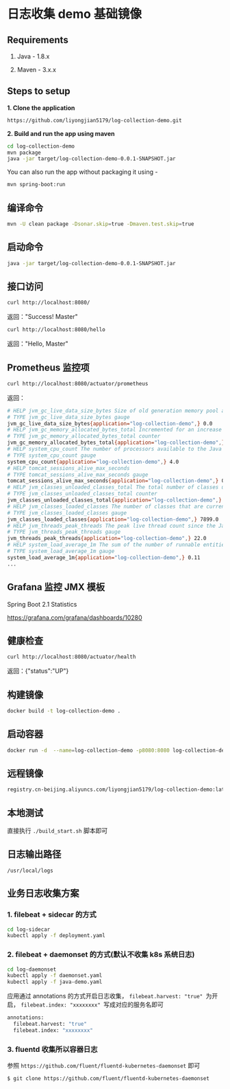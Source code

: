 # 日志收集 demo 基础镜像

## Requirements

1. Java - 1.8.x

2. Maven - 3.x.x

## Steps to setup

**1. Clone the application**

```bash
https://github.com/liyongjian5179/log-collection-demo.git
```

**2. Build and run the app using maven**

```bash
cd log-collection-demo
mvn package
java -jar target/log-collection-demo-0.0.1-SNAPSHOT.jar
```

You can also run the app without packaging it using -

```bash
mvn spring-boot:run
```

## 编译命令

```bash
mvn -U clean package -Dsonar.skip=true -Dmaven.test.skip=true
```

## 启动命令

```bash
java -jar target/log-collection-demo-0.0.1-SNAPSHOT.jar
```

## 接口访问

```bash
curl http://localhost:8080/
```

返回："Success! Master"

```bash
curl http://localhost:8080/hello
```

返回："Hello, Master"

## Prometheus 监控项
```bash
curl http://localhost:8080/actuator/prometheus
```
返回：
```bash
# HELP jvm_gc_live_data_size_bytes Size of old generation memory pool after a full GC
# TYPE jvm_gc_live_data_size_bytes gauge
jvm_gc_live_data_size_bytes{application="log-collection-demo",} 0.0
# HELP jvm_gc_memory_allocated_bytes_total Incremented for an increase in the size of the young generation memory pool after one GC to before the next
# TYPE jvm_gc_memory_allocated_bytes_total counter
jvm_gc_memory_allocated_bytes_total{application="log-collection-demo",} 5.4525952E7
# HELP system_cpu_count The number of processors available to the Java virtual machine
# TYPE system_cpu_count gauge
system_cpu_count{application="log-collection-demo",} 4.0
# HELP tomcat_sessions_alive_max_seconds  
# TYPE tomcat_sessions_alive_max_seconds gauge
tomcat_sessions_alive_max_seconds{application="log-collection-demo",} 0.0
# HELP jvm_classes_unloaded_classes_total The total number of classes unloaded since the Java virtual machine has started execution
# TYPE jvm_classes_unloaded_classes_total counter
jvm_classes_unloaded_classes_total{application="log-collection-demo",} 1.0
# HELP jvm_classes_loaded_classes The number of classes that are currently loaded in the Java virtual machine
# TYPE jvm_classes_loaded_classes gauge
jvm_classes_loaded_classes{application="log-collection-demo",} 7899.0
# HELP jvm_threads_peak_threads The peak live thread count since the Java virtual machine started or peak was reset
# TYPE jvm_threads_peak_threads gauge
jvm_threads_peak_threads{application="log-collection-demo",} 22.0
# HELP system_load_average_1m The sum of the number of runnable entities queued to available processors and the number of runnable entities running on the available processors averaged over a period of time
# TYPE system_load_average_1m gauge
system_load_average_1m{application="log-collection-demo",} 0.11
...
```

## Grafana 监控 JMX 模板
Spring Boot 2.1 Statistics

https://grafana.com/grafana/dashboards/10280

## 健康检查
```bash
curl http://localhost:8080/actuator/health
```
返回：{"status":"UP"}

## 构建镜像
```bash
docker build -t log-collection-demo .
```

## 启动容器
```bash
docker run -d  --name=log-collection-demo -p8080:8080 log-collection-demo
```

## 远程镜像
```bash
registry.cn-beijing.aliyuncs.com/liyongjian5179/log-collection-demo:latest
```

## 本地测试
直接执行 `./build_start.sh` 脚本即可

## 日志输出路径  
`/usr/local/logs`  

## 业务日志收集方案
### 1. filebeat + sidecar 的方式
```bash
cd log-sidecar
kubectl apply -f deployment.yaml
```

### 2. filebeat + daemonset 的方式(默认不收集 k8s 系统日志)
```bash
cd log-daemonset
kubectl apply -f daemonset.yaml
kubectl apply -f java-demo.yaml
```
应用通过 annotations 的方式开启日志收集，
    `filebeat.harvest: "true" `为开启，
    `filebeat.index: "xxxxxxxx" `写成对应的服务名即可  

```bash  
annotations:
  filebeat.harvest: "true"
  filebeat.index: "xxxxxxxx"
```

### 3. fluentd 收集所以容器日志  
参照 `https://github.com/fluent/fluentd-kubernetes-daemonset` 即可
```bash
$ git clone https://github.com/fluent/fluentd-kubernetes-daemonset
```




